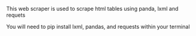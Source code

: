 This web scraper is used to scrape html tables using panda, lxml and requets

You will need to pip install lxml, pandas, and requests within your terminal
